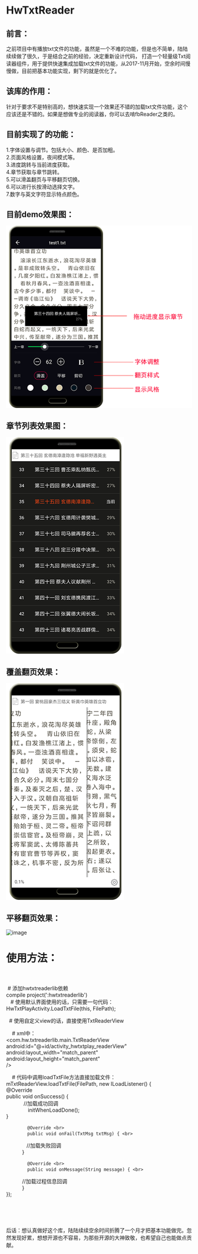 # HwTxtReader
## 前言：
之前项目中有播放txt文件的功能，虽然是一个不难的功能，但是也不简单，陆陆续续做了很久，于是结合之前的经验，决定重新设计代码，
打造一个轻量级Txt阅读器组件，用于提供快速集成加载txt文件的功能，从2017-11月开始，空余时间慢慢做，目前把基本功能实现，剩下的就是优化了。

## 该库的作用：
针对于要求不是特别高的，想快速实现一个效果还不错的加载txt文件功能，这个应该还是不错的。如果是想做专业的阅读器，你可以去啃fbReader之类的。

## 目前实现了的功能：
1.字体设置与调节。包括大小、颜色、是否加粗。<br> 
2.页面风格设置，夜间模式等。<br> 
3.进度跳转与当前进度获取。<br> 
4.章节获取与章节跳转。<br> 
5.可以滑盖翻页与平移翻页切换。<br> 
6.可以进行长按滑动选择文字。<br> 
7.数字与英文字符显示特点颜色。<br> 


## 目前demo效果图：
![image](https://github.com/bifan-wei/HwTxtReader/blob/master/pics/ic_reader1.png)

## 章节列表效果图：
![image](https://github.com/bifan-wei/HwTxtReader/blob/master/pics/ic_chaper.png)

## 覆盖翻页效果：
![image](https://github.com/bifan-wei/HwTxtReader/blob/master/pics/ic_cover.png)

## 平移翻页效果：
![image](https://github.com/bifan-wei/HwTxtReader/blob/master/pics/ic_translate.png)


# 使用方法：
<br>
<br>
  # 添加hwtxtreaderlib依赖 <br> 
  compile project(':hwtxtreaderlib') <br> 
  
  # 使用默认界面使用的话，只需要一句代码： <br> 
   HwTxtPlayActivity.LoadTxtFile(this, FilePath); <br> 
   
   # 使用自定义view的话，直接使用TxtReaderView <br> 
   
     # xml中：<br> 
     <com.hw.txtreaderlib.main.TxtReaderView <br> 
        android:id="@+id/activity_hwtxtplay_readerView" <br> 
        android:layout_width="match_parent" <br> 
        android:layout_height="match_parent" <br> 
       /><br> 
       
     # 代码中调用loadTxtFile方法直接加载文件：<br> 
      mTxtReaderView.loadTxtFile(FilePath, new ILoadListener() { <br> 
            @Override <br> 
            public void onSuccess() { <br> 
             //加载成功回调 <br> 
                initWhenLoadDone(); <br> 
            } <br> 

            @Override <br> 
            public void onFail(TxtMsg txtMsg) { <br> 
               //加载失败回调 <br> 
            } <br> 

            @Override <br> 
            public void onMessage(String message) { <br> 
            //加载过程信息回调 <br> 
            } <br> 
        }); <br> 

<br> 
<br> 
<br> 

后话：想认真做好这个库，陆陆续续空余时间折腾了一个月才把基本功能做完。忽然发现好累，想想开源也不容易，为那些开源的大神致敬，也希望自己也能做点贡献。<br> 

